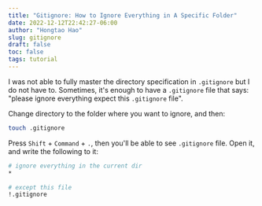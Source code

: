 ```yaml
---
title: "Gitignore: How to Ignore Everything in A Specific Folder"
date: 2022-12-12T22:42:27-06:00
author: "Hongtao Hao"
slug: gitignore
draft: false
toc: false
tags: tutorial
---
```


I was not able to fully master the directory specification in `.gitignore` but I do not have to. Sometimes, it's enough to have a `.gitignore` file that says: "please ignore everything expect this `.gitignore` file".

Change directory to the folder where you want to ignore, and then:

```bash
touch .gitignore
```

Press `Shift` + `Command` + `.`, then you'll be able to see `.gitignore` file. Open it, and write the following to it:

```bash
# ignore everything in the current dir
*

# except this file
!.gitignore
```